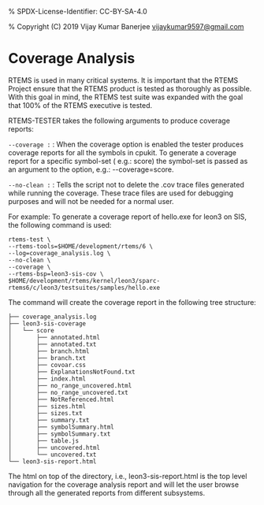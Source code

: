% SPDX-License-Identifier: CC-BY-SA-4.0

% Copyright (C) 2019 Vijay Kumar Banerjee <vijaykumar9597@gmail.com>

# Coverage Analysis

RTEMS is used in many critical systems. It is important that the RTEMS Project
ensure that the RTEMS product is tested as thoroughly as possible. With this
goal in mind, the RTEMS test suite was expanded with the goal that 100% of the
RTEMS executive is tested.

RTEMS-TESTER takes the following arguments to produce coverage reports:

`--coverage :`
: When the coverage option is enabled the tester produces coverage reports for
  all the symbols in cpukit. To generate a coverage report for a specific
  symbol-set ( e.g.: score) the symbol-set is passed as an argument to the
  option, e.g.: --coverage=score.

`--no-clean :`
: Tells the script not to delete the .cov trace files generated while running
  the coverage. These trace files are used for debugging purposes and will not
  be needed for a normal user.

For example: To generate a coverage report of hello.exe for leon3 on SIS, the
following command is used:

```none
rtems-test \
--rtems-tools=$HOME/development/rtems/6 \
--log=coverage_analysis.log \
--no-clean \
--coverage \
--rtems-bsp=leon3-sis-cov \
$HOME/development/rtems/kernel/leon3/sparc-rtems6/c/leon3/testsuites/samples/hello.exe
```

The command will create the coverage report in the following tree structure:

```none
├── coverage_analysis.log
├── leon3-sis-coverage
│   └── score
│       ├── annotated.html
│       ├── annotated.txt
│       ├── branch.html
│       ├── branch.txt
│       ├── covoar.css
│       ├── ExplanationsNotFound.txt
│       ├── index.html
│       ├── no_range_uncovered.html
│       ├── no_range_uncovered.txt
│       ├── NotReferenced.html
│       ├── sizes.html
│       ├── sizes.txt
│       ├── summary.txt
│       ├── symbolSummary.html
│       ├── symbolSummary.txt
│       ├── table.js
│       ├── uncovered.html
│       └── uncovered.txt
└── leon3-sis-report.html
```

The html on top of the directory, i.e., leon3-sis-report.html is the top level
navigation for the coverage analysis report and will let the user browse through
all the generated reports from different subsystems.
